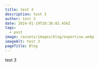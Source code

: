 ```yaml
---
title: test 3
description: test 3
author: test 3
date: 2024-01-19T18:36:02.456Z
tags:
  - post
image: /assets/images/blog/expertise.webp
imageAlt: test 3
pageTitle: Blog
---
```

test 3